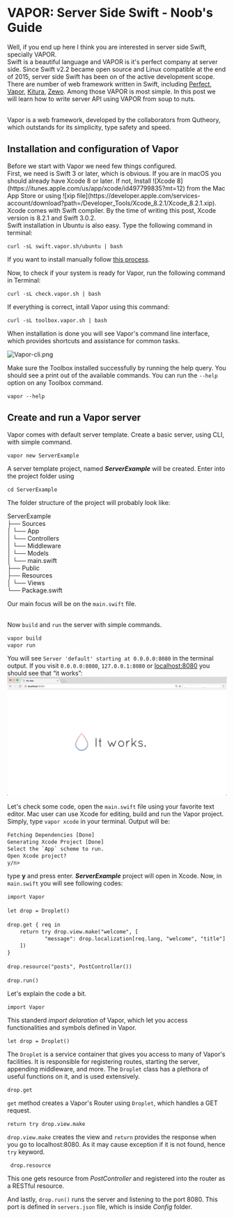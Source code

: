 # VAPOR: Server Side Swift - Noob's Guide

Well, if you end up here I think you are interested in server side Swift, specially VAPOR.<br/> 
Swift is a beautiful language and VAPOR is it's perfect company at server side. Since Swift v2.2 became open source and
Linux compatible at the end of 2015, server side Swift has been on of the active development scope. There are number
of web framework written in Swift, including [Perfect](https://github.com/PerfectlySoft/Perfect), 
[Vapor](https://github.com/vapor/vapor), [Kitura](https://github.com/IBM-Swift/Kitura), [Zewo](https://github.com/Zewo/Zewo).
Among those VAPOR is most simple. In this post we will learn how to write server API using VAPOR from soup to nuts.<br/><br/>

Vapor is a web framework, developed by the collaborators from Qutheory, which outstands for its simplicity, type safety and speed.

<h2>Installation and configuration of Vapor</h2>
Before we start with Vapor we need few things configured.<br/>
First, we need is Swift 3 or later, which is obvious. If you are in macOS you should already have Xcode 8 or later. If not, Install ![Xcode 8](https://itunes.apple.com/us/app/xcode/id497799835?mt=12) from the Mac App Store 
or using ![xip file](https://developer.apple.com/services-account/download?path=/Developer_Tools/Xcode_8.2.1/Xcode_8.2.1.xip). Xcode comes with Swift compiler. By the time of writing this post, Xcode version is 8.2.1 and Swift 3.0.2. 
<br/>
Swift installation in Ubuntu is also easy. Type the following command in terminal:

    curl -sL swift.vapor.sh/ubuntu | bash
If you want to install manually follow [this process](https://vapor.github.io/documentation/getting-started/install-swift-3-ubuntu.html).<br/>

Now, to check if your system is ready for Vapor, run the following command in Terminal:

    curl -sL check.vapor.sh | bash
If everything is correct, intall Vapor using this command:

    curl -sL toolbox.vapor.sh | bash
    
When installation is done you will see Vapor's command line interface, which provides shortcuts and assistance for common tasks.

![Vapor-cli.png](https://cloud.githubusercontent.com/assets/1342803/17454691/97e549e2-5b6d-11e6-979a-f0cd6b6f1b0a.png)

Make sure the Toolbox installed successfully by running the help query. You should see a print out of the available commands. You can run the `--help` option on any Toolbox command.

    vapor --help
    
<h2>Create and run a Vapor server</h2>
Vapor comes with default server template. Create a basic server, using CLI, with simple command.

    vapor new ServerExample
A server template project, named ***ServerExample*** will be created. Enter into the project folder using

    cd ServerExample
The folder structure of the project will probably look like:

ServerExample<br/>
├── Sources<br/>
│   └── App<br/>
│       └── Controllers<br/>
│       └── Middleware<br/>
│       └── Models<br/>
│       └── main.swift<br/>
├── Public<br/>
├── Resources<br/>
│   └── Views<br/>
└── Package.swift<br/>

Our main focus will be on the `main.swift` file.<br/><br/>

Now `build` and `run` the server with simple commands.

    vapor build
    vapor run
You will see `Server 'default' starting at 0.0.0.0:8080` in the terminal output. If you visit `0.0.0.0:8080`, `127.0.0.1:8080` or [localhost:8080](http://localhost:8080/) you should see that “it works”:
![vapor.png](https://github.com/mjhassan/VAPOR-Server-Side-Swift---Noob-s-Guide/blob/master/vapor.png)

Let's check some code, open the `main.swift` file using your favorite text editor. Mac user can use Xcode for editing, build and run the Vapor project. Simply, type `vapor xcode` in your terminal. Output will be:

    Fetching Dependencies [Done]
    Generating Xcode Project [Done]
    Select the `App` scheme to run.
    Open Xcode project?
    y/n>
type **y** and press enter. ***ServerExample*** project will open in Xcode. Now, in `main.swift` you will see following codes:

    import Vapor
 
    let drop = Droplet()
 
    drop.get { req in
        return try drop.view.make("welcome", [
                "message": drop.localization[req.lang, "welcome", "title"]
        ])
    }
     
    drop.resource("posts", PostController())
     
    drop.run()

Let's explain the code a bit.

    import Vapor
This standerd _import delaration_ of Vapor, which let you access functionalities and symbols defined in Vapor.

    let drop = Droplet()
The `Droplet` is a service container that gives you access to many of Vapor's facilities. It is responsible for registering routes, starting the server, appending middleware, and more. The `Droplet` class has a plethora of useful functions on it, and is used extensively.

    drop.get
`get` method creates a Vapor's Router using `Droplet`, which handles a GET request.

    return try drop.view.make
 `drop.view.make` creates the view and `return` provides the response when you go to localhost:8080. As it may cause exception if it is not found, hence `try` keyword.
 
     drop.resource
This one gets resource from _PostController_ and registered into the router as a RESTful resource.

And lastly, `drop.run()` runs the server and listening to the port 8080. This port is defined in `servers.json` file, which is inside _Config_ folder.
